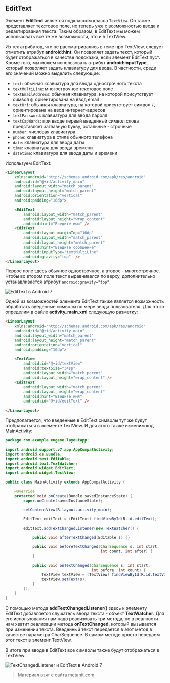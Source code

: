 ## EditText

Элемент **EditText** является подклассом класса `TextView`. Он также представляет текстовое поле, но теперь уже с возможностью ввода и редактирования текста. Таким образом, в EditText мы можем использовать все те же возможности, что и в TextView.

Из тех атрибутов, что не рассматривались в теме про TextView, следует отметить атрибут **android:hint**. Он позволяет задать текст, который будет отображаться в качестве подсказки, если элемент EditText пуст. Кроме того, мы можем использовать атрибут **android:inputType**, который позволяет задать клавиатуру для ввода. В частности, среди его значений можно выделить следующие:
- `text`: обычная клавиатура для ввода однострочного текста
- `textMultiLine`: многострочное текстовое поле
- `textEmailAddress`: обычная клавиатура, на которой присутствует символ `@`, ориентирована на ввод email
- `textUri`: обычная клавиатура, на которой присутствует символ `/`, ориентирована на ввод интернет-адресов
- `textPassword`: клавиатура для ввода пароля
- `textCapWords`: при вводе первый введенный символ слова представляет заглавную букву, остальные - строчные
- `number`: числовая клавиатура
- `phone`: клавиатура в стиле обычного телефона
- `date`: клавиатура для ввода даты
- `time`: клавиатура для ввода времени
- `datetime`: клавиатура для ввода даты и времени

Используем EditText:

```html
<LinearLayout
    xmlns:android="http://schemas.android.com/apk/res/android"
    android:id="@+id/activity_main"
    android:layout_width="match_parent"
    android:layout_height="match_parent"
    android:orientation="vertical"
    android:padding="16dp">

    <EditText
        android:layout_width="match_parent"
        android:layout_height="wrap_content"
        android:hint="Введите имя" />
    <EditText
        android:layout_marginTop="16dp"
        android:layout_width="match_parent"
        android:layout_height="match_parent"
        android:hint="Введите сообщение"
        android:inputType="textMultiLine"
        android:gravity="top"  />
</LinearLayout>
```

Первое поле здесь обычное однострочное, а второе - многострочное. Чтобы во втором поле текст выравнивался по верху, дополнительно устанавливается атрибут `android:gravity="top"`.

![EditText в Android 7](https://metanit.com/java/android/pics/edittext1.png)

Одной из возможностей элемента EditText также является возможность обработать введенные символы по мере ввода пользователя. Для этого определим в файле **activity_main.xml** следующую разметку:

```html
<LinearLayout
    xmlns:android="http://schemas.android.com/apk/res/android"
    android:id="@+id/activity_main"
    android:layout_width="match_parent"
    android:layout_height="match_parent"
    android:orientation="vertical"
    android:padding="16dp">

    <TextView
        android:id="@+id/textView"
        android:textSize="34sp"
        android:layout_width="match_parent"
        android:layout_height="wrap_content" />
    <EditText
        android:layout_width="match_parent"
        android:layout_height="wrap_content"
        android:hint="Введите имя"
        android:id="@+id/editText" />
    
</LinearLayout>
```

Предполагается, что введенные в EditText символы тут же будут отображаться в элементе TextView. И для этого также изменим код MainActivity:

```java
package com.example.eugene.layoutapp;

import android.support.v7.app.AppCompatActivity;
import android.os.Bundle;
import android.text.Editable;
import android.text.TextWatcher;
import android.widget.EditText;
import android.widget.TextView;

public class MainActivity extends AppCompatActivity {

    @Override
    protected void onCreate(Bundle savedInstanceState) {
        super.onCreate(savedInstanceState);

        setContentView(R.layout.activity_main);

        EditText editText = (EditText) findViewById(R.id.editText);
        
        editText.addTextChangedListener(new TextWatcher() {

            public void afterTextChanged(Editable s) {}

            public void beforeTextChanged(CharSequence s, int start,
                                          int count, int after) {
            }

            public void onTextChanged(CharSequence s, int start,
                                      int before, int count) {
                TextView textView = (TextView) findViewById(R.id.textView);
                textView.setText(s);
            }
        });
    }
}
```

С помощью метода **addTextChangedListener()** здесь к элементу EditText добавляется слушатель ввода текста - объект **TextWatcher**. Для его использования нам надо реализовать три метода, но в реалности нам хватит реализации метода **onTextChanged**, который вызывается при изменении текста. Введенный текст передается в этот метод в качестве параметра CharSequence. В самом методе просто передаем этот текст в элемент TextView.

В итоге при вводе в EditText все символы также будут отображаться в TextView:

![TextChangedListener и EditText в Android 7](https://metanit.com/java/android/pics/edittext2.png)


> Материал взят с сайта metanit.com